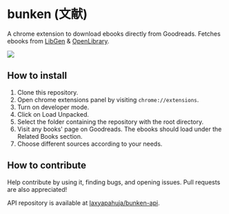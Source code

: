 # bunken (文献)
A chrome extension to download ebooks directly from Goodreads. Fetches ebooks from [LibGen](http://libgen.rs) & [OpenLibrary](https://openlibrary.org).

![](https://media.discordapp.net/attachments/706928005313855620/847449469381509130/unknown.png?width=970&height=701)

## How to install
1. Clone this repository.
2. Open chrome extensions panel by visiting `chrome://extensions`.
3. Turn on developer mode.
4. Click on Load Unpacked.
5. Select the folder containing the repository with the root directory.
6. Visit any books' page on Goodreads. The ebooks should load under the Related Books section.
7. Choose different sources according to your needs.

## How to contribute
Help contribute by using it, finding bugs, and opening issues. Pull requests are also appreciated!

API repository is available at [laxyapahuja/bunken-api](https://github.com/laxyapahuja/bunken-api).
